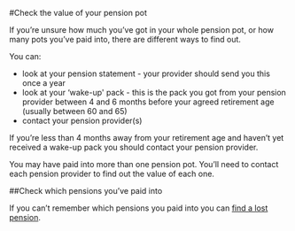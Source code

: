 #Check the value of your pension pot

If you’re unsure how much you’ve got in your whole pension pot, or how many pots you’ve paid into, there are different ways to find out.

You can:

- look at your pension statement - your provider should send you this once a year
- look at your ‘wake-up' pack - this is the pack you got from your pension provider between 4 and 6 months before your agreed retirement age (usually between 60 and 65)
- contact your pension provider(s)

If you’re less than 4 months away from your retirement age and haven’t yet received a wake-up pack you should contact your pension provider.

You may have paid into more than one pension pot. You’ll need to contact each pension provider to find out the value of each one.

##Check which pensions you’ve paid into

If you can’t remember which pensions you paid into you can [find a lost pension](https://www.gov.uk/find-lost-pension).
